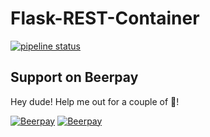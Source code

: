Flask-REST-Container
====================

[![pipeline status](https://gitlab.com/onlinejudge95/Flask-REST-Container/badges/master/pipeline.svg)](https://gitlab.com/onlinejudge95/Flask-REST-Container/commits/master)
## Support on Beerpay
Hey dude! Help me out for a couple of :beers:!

[![Beerpay](https://beerpay.io/onlinejudge95/Flask-REST-Container/badge.svg?style=beer-square)](https://beerpay.io/onlinejudge95/Flask-REST-Container)  [![Beerpay](https://beerpay.io/onlinejudge95/Flask-REST-Container/make-wish.svg?style=flat-square)](https://beerpay.io/onlinejudge95/Flask-REST-Container?focus=wish)